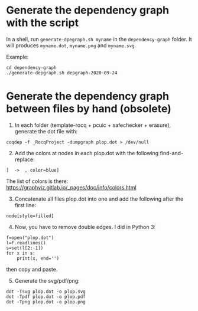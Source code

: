 # Generate the dependency graph with the script

In a shell, run `generate-dpegraph.sh myname` in the `dependency-graph`
folder. It will produces `myname.dot`, `myname.png` and `myname.svg`.

Example:
```
cd dependency-graph
./generate-depgraph.sh depgraph-2020-09-24
```

# Generate the dependency graph between files by hand (obsolete)

1. In each folder (template-rocq + pcuic + safechecker + erasure), generate the dot file with:
```
coqdep -f _RocqProject -dumpgraph plop.dot > /dev/null
```

2. Add the colors at nodes in each plop.dot with the following find-and-replace:
```
]  ->  , color=blue]
```
The list of colors is there:
https://graphviz.gitlab.io/_pages/doc/info/colors.html

3. Concatenate all files plop.dot into one and add the following after the first line:
```
node[style=filled]
```

4. Now, you have to remove double edges. I did in Python 3:
```
f=open("plop.dot")
l=f.readlines()
s=set(l[2:-1])
for x in s:
	print(x, end='')
```
then copy and paste.

5. Generate the svg/pdf/png:
```
dot -Tsvg plop.dot -o plop.svg
dot -Tpdf plop.dot -o plop.pdf
dot -Tpng plop.dot -o plop.png
```
